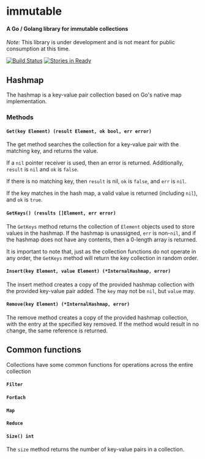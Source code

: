 # immutable
#### A Go / Golang library for immutable collections

_Note:_ This library is under development and is not meant for public consumption at this time.

[![Build Status](https://travis-ci.org/object88/immutable.svg?branch=master)](https://travis-ci.org/object88/immutable) [![Stories in Ready](https://badge.waffle.io/object88/immutable.svg?label=ready&title=Ready)](http://waffle.io/object88/immutable)

## Hashmap
The hashmap is a key-value pair collection based on Go's native map implementation.

### Methods

#### `Get(key Element) (result Element, ok bool, err error)`

The get method searches the collection for a key-value pair with the matching key, and returns the value.

If a `nil` pointer receiver is used, then an error is returned.  Additionally, `result` is `nil` and `ok` is `false`.

If there is no matching key, then `result` is nil, `ok` is `false`, and `err` is `nil`.

If the key matches in the hash map, a valid value is returned (including `nil`), and `ok` is `true`.

#### `GetKeys() (results []Element, err error)`

The `GetKeys` method returns the collection of `Element` objects used to store values in the hashmap.  If the hashmap is unassigned, `err` is non-`nil`, and if the hashmap does not have any contents, then a 0-length array is returned.

It is important to note that, just as the collection functions do not operate in any order, the `GetKeys` method will return the key collection in random order.

#### `Insert(key Element, value Element) (*InternalHashmap, error)`

The insert method creates a copy of the provided hashmap collection with the provided key-value pair added.  The `key` may not be `nil`, but `value` may.

#### `Remove(key Element) (*InternalHashmap, error)`

The remove method creates a copy of the provided hashmap collection, with the entry at the specified key removed.  If the method would result in no change, the same reference is returned.

## Common functions

Collections have some common functions for operations across the entire collection

#### `Filter`

#### `ForEach`

#### `Map`

#### `Reduce`

#### `Size() int`

The `size` method returns the number of key-value pairs in a collection.
